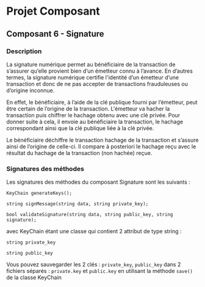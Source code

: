 # Projet Composant

## Composant 6 - Signature

### Description
La signature numérique permet au bénéficiaire de la transaction de s’assurer qu’elle provient bien d’un émetteur connu à l’avance. En d’autres termes, la signature numérique certifie l'identité d’un émetteur d’une transaction et donc de ne pas accepter de transactions frauduleuses ou d’origine inconnue.

En effet, le bénéficiaire, à l’aide de la clé publique fourni par l’émetteur, peut être certain de l’origine de la transaction. L'émetteur va hacher la transaction puis chiffrer le hachage obtenu avec une clé privée. Pour donner suite à cela, il envoie au bénéficiaire la transaction, le hachage correspondant ainsi que la clé publique liée à la clé privée.

Le bénéficiaire déchiffre le transaction hachage de la transaction et s’assure ainsi de l’origine de celle-ci. Il compare à posteriori le hachage reçu avec le résultat du hachage de la transaction (non hachée) reçue.

### Signatures des méthodes
Les signatures des méthodes du composant Signature sont les suivants :
    
    KeyChain generateKeys();
    
    string signMessage(string data, string private_key);
    
    bool validateSignature(string data, string public_key, string signature);
    
avec KeyChain étant une classe qui contient 2 attribut de type string : 
    
    string private_key
    
    string public_key

Vous pouvez sauvegarder les 2 clés : `private_key`, `public_key` dans 2 fichiers séparés : `private.key` et `public.key` en utilisant la méthode `save()` de la classe KeyChain

